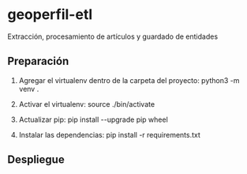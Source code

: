 # geoperfil-etl
Extracción, procesamiento de artículos y guardado de entidades

## Preparación

1. Agregar el virtualenv dentro de la carpeta del proyecto: python3 -m venv .

2. Activar el virtualenv: source ./bin/activate

3. Actualizar pip: pip install --upgrade pip wheel

4. Instalar las dependencias: pip install -r requirements.txt

## Despliegue



